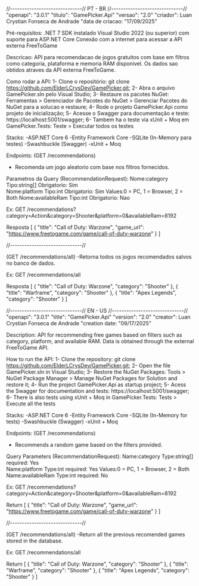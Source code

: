 
//------------------------------// PT - BR //------------------------------//
"openapi": "3.0.1"
"titulo": "GamePicker.Api"
"versao": "2.0"
"criador": Luan Crystian Fonseca de Andrade
"data de criacao: "17/09/2025"

Pré-requisitos:
.NET 7 SDK instalado
Visual Studio 2022 (ou superior) com suporte para ASP.NET Core
Conexão com a internet para acessar a API externa FreeToGame

Descricao:
API para recomendacao de jogos gratuitos com base em filtros como categoria, plataforma e memoria RAM disponivel. Os dados sao obtidos atraves da API externa FreeToGame.

Como rodar a API:
1- Clone o repositório: git clone https://github.com/ElderLCrysDev/GamePicker.git;
2- Abra o arquivo GamePicker.sln pelo Visual Studio;
3- Restaure os pacotes NuGet: Ferramentas > Gerenciador de Pacotes do NuGet > Gerenciar Pacotes do NuGet para a solucao e restaure;
4- Rode o projeto GamePicker.Api como projeto de inicialização;
5- Acesse o Swagger para documentação e teste: https://localhost:5001/swagger;
6- Tambem ha o teste via xUnit + Moq em GamePicker.Tests: Teste > Executar todos os testes 

Stacks:
-ASP.NET Core 6
-Entity Framework Core
-SQLite (In-Memory para testes)
-Swashbuckle (Swagger)
-xUnit + Moq

Endpoints:
(GET /recommendations)
- Recomenda um jogo aleatorio com base nos filtros fornecidos.

Parametros da Query (RecommendationRequest):
Nome:category Tipo:string[]	Obrigatorio: Sim	
Nome:platform Tipo:int Obrigatorio: Sim	Values:0 = PC, 1 = Browser, 2 = Both
Nome:availableRam Tipo:int Obrigatorio: Nao	

Ex:
GET /recommendations?category=Action&category=Shooter&platform=0&availableRam=8192

Resposta
[
  {
    "title": "Call of Duty: Warzone",
    "game_url": "https://www.freetogame.com/game/call-of-duty-warzone"
  }
]

//------------------------------//

(GET /recommendations/all)
-Retorna todos os jogos recomendados salvos no banco de dados.

Ex:
GET /recommendations/all

Resposta
[
  {
    "title": "Call of Duty: Warzone",
    "category": "Shooter"
  },
  {
    "title": "Warframe",
    "category": "Shooter"
  },
  {
    "title": "Apex Legends",
    "category": "Shooter"
  }
]


//------------------------------// EN - US //------------------------------//
"openapi": "3.0.1"
"title": "GamePicker.Api"
"version": "2.0"
"creator": Luan Crystian Fonseca de Andrade
"creation date: "09/17/2025"

Description:
API for recommending free games based on filters such as category, platform, and available RAM. Data is obtained through the external FreeToGame API.

How to run the API:
1- Clone the repository: git clone https://github.com/ElderLCrysDev/GamePicker.git;
2- Open the file GamePicker.sln in Visual Studio;
3- Restore the NuGet Packages: Tools > NuGet Package Manager > Manage NuGet Packages for Solution and restore it;
4- Run the project GamePicker.Api as startup project;
5- Acess the Swagger for documentation and tests: https://localhost:5001/swagger;
6- There is also tests using xUnit + Moq in GamePicker.Tests: Tests > Execute all the tests

Stacks:
-ASP.NET Core 6
-Entity Framework Core
-SQLite (In-Memory for tests)
-Swashbuckle (Swagger)
-xUnit + Moq

Endpoints:
(GET /recommendations)
- Recommends a random game based on the filters provided.

Query Parameters (RecommendationRequest):
Name:category Type:string[]	required: Yes	
Name:platform Type:int required: Yes	Values:0 = PC, 1 = Browser, 2 = Both
Name:availableRam Type:int required: No	

Ex:
GET /recommendations?category=Action&category=Shooter&platform=0&availableRam=8192

Return
[
  {
    "title": "Call of Duty: Warzone",
    "game_url": "https://www.freetogame.com/game/call-of-duty-warzone"
  }
]

//------------------------------//

(GET /recommendations/all)
-Return all the previous recomended games stored in the database.

Ex:
GET /recommendations/all

Return
[
  {
    "title": "Call of Duty: Warzone",
    "category": "Shooter"
  },
  {
    "title": "Warframe",
    "category": "Shooter"
  },
  {
    "title": "Apex Legends",
    "category": "Shooter"
  }
]

